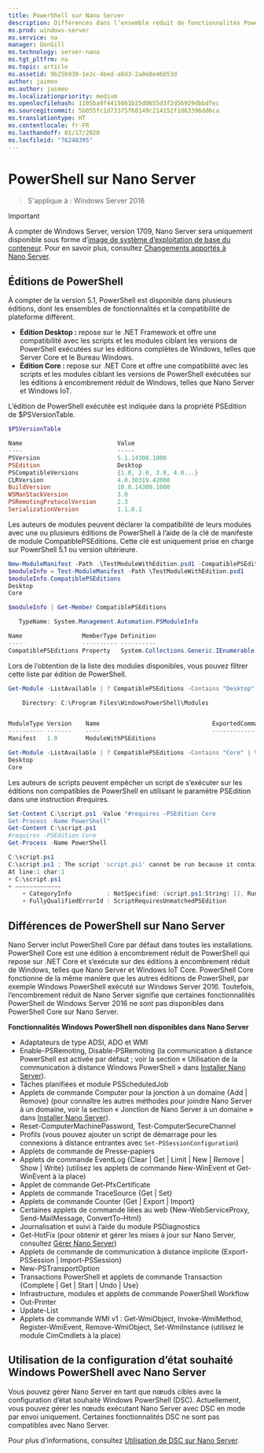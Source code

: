 ```yaml
---
title: PowerShell sur Nano Server
description: Différences dans l’ensemble réduit de fonctionnalités PowerShell sur Nano Server
ms.prod: windows-server
ms.service: na
manager: DonGill
ms.technology: server-nano
ms.tgt_pltfrm: na
ms.topic: article
ms.assetid: 9b25b939-1e2c-4bed-a8d3-2a8e8e46b53d
author: jaimeo
ms.author: jaimeo
ms.localizationpriority: medium
ms.openlocfilehash: 1105ba9f4415061b25d0655d3f2d56929dbbdfec
ms.sourcegitcommit: 5b055fc1d73375f68149c214152f1d63396dd6ca
ms.translationtype: HT
ms.contentlocale: fr-FR
ms.lasthandoff: 01/17/2020
ms.locfileid: "76248395"
---
```

# <a name="powershell-on-nano-server"></a>PowerShell sur Nano Server

> S'applique à : Windows Server 2016

> [!IMPORTANT]
> À compter de Windows Server, version 1709, Nano Server sera uniquement disponible sous forme d’[image de système d’exploitation de base du conteneur](/virtualization/windowscontainers/quick-start/using-insider-container-images#install-base-container-image). Pour en savoir plus, consultez [Changements apportés à Nano Server](nano-in-semi-annual-channel.md).

## <a name="powershell-editions"></a>Éditions de PowerShell

À compter de la version 5.1, PowerShell est disponible dans plusieurs éditions, dont les ensembles de fonctionnalités et la compatibilité de plateforme diffèrent.

- **Édition Desktop :** repose sur le .NET Framework et offre une compatibilité avec les scripts et les modules ciblant les versions de PowerShell exécutées sur les éditions complètes de Windows, telles que Server Core et le Bureau Windows.
- **Édition Core :** repose sur .NET Core et offre une compatibilité avec les scripts et les modules ciblant les versions de PowerShell exécutées sur les éditions à encombrement réduit de Windows, telles que Nano Server et Windows IoT.

L’édition de PowerShell exécutée est indiquée dans la propriété PSEdition de $PSVersionTable.
```powershell
$PSVersionTable

Name                           Value
----                           -----
PSVersion                      5.1.14300.1000
PSEdition                      Desktop
PSCompatibleVersions           {1.0, 2.0, 3.0, 4.0...}
CLRVersion                     4.0.30319.42000
BuildVersion                   10.0.14300.1000
WSManStackVersion              3.0
PSRemotingProtocolVersion      2.3
SerializationVersion           1.1.0.1
```

Les auteurs de modules peuvent déclarer la compatibilité de leurs modules avec une ou plusieurs éditions de PowerShell à l’aide de la clé de manifeste de module CompatiblePSEditions. Cette clé est uniquement prise en charge sur PowerShell 5.1 ou version ultérieure.
```powershell
New-ModuleManifest -Path .\TestModuleWithEdition.psd1 -CompatiblePSEditions Desktop,Core -PowerShellVersion 5.1
$moduleInfo = Test-ModuleManifest -Path \TestModuleWithEdition.psd1
$moduleInfo.CompatiblePSEditions
Desktop
Core

$moduleInfo | Get-Member CompatiblePSEditions

   TypeName: System.Management.Automation.PSModuleInfo

Name                 MemberType Definition
----                 ---------- ----------
CompatiblePSEditions Property   System.Collections.Generic.IEnumerable[string] CompatiblePSEditions {get;}

```
Lors de l’obtention de la liste des modules disponibles, vous pouvez filtrer cette liste par édition de PowerShell.
```powershell
Get-Module -ListAvailable | ? CompatiblePSEditions -Contains "Desktop"

    Directory: C:\Program Files\WindowsPowerShell\Modules


ModuleType Version    Name                                ExportedCommands
---------- -------    ----                                ----------------
Manifest   1.0        ModuleWithPSEditions

Get-Module -ListAvailable | ? CompatiblePSEditions -Contains "Core" | % CompatiblePSEditions
Desktop
Core

```
Les auteurs de scripts peuvent empêcher un script de s’exécuter sur les éditions non compatibles de PowerShell en utilisant le paramètre PSEdition dans une instruction #requires.
```powershell
Set-Content C:\script.ps1 -Value "#requires -PSEdition Core
Get-Process -Name PowerShell"
Get-Content C:\script.ps1
#requires -PSEdition Core
Get-Process -Name PowerShell

C:\script.ps1
C:\script.ps1 : The script 'script.ps1' cannot be run because it contained a "#requires" statement for PowerShell editions 'Core'. The edition of PowerShell that is required by the script does not match the currently running PowerShell Desktop edition.
At line:1 char:1
+ C:\script.ps1
+ ~~~~~~~~~~~~~
    + CategoryInfo          : NotSpecified: (script.ps1:String) [], RuntimeException
    + FullyQualifiedErrorId : ScriptRequiresUnmatchedPSEdition
```

## <a name="differences-in-powershell-on-nano-server"></a>Différences de PowerShell sur Nano Server
Nano Server inclut PowerShell Core par défaut dans toutes les installations. PowerShell Core est une édition à encombrement réduit de PowerShell qui repose sur .NET Core et s’exécute sur des éditions à encombrement réduit de Windows, telles que Nano Server et Windows IoT Core. PowerShell Core fonctionne de la même manière que les autres éditions de PowerShell, par exemple Windows PowerShell exécuté sur Windows Server 2016. Toutefois, l’encombrement réduit de Nano Server signifie que certaines fonctionnalités PowerShell de Windows Server 2016 ne sont pas disponibles dans PowerShell Core sur Nano Server.


**Fonctionnalités Windows PowerShell non disponibles dans Nano Server**
* Adaptateurs de type ADSI, ADO et WMI
* Enable-PSRemoting, Disable-PSRemoting (la communication à distance PowerShell est activée par défaut ; voir la section « Utilisation de la communication à distance Windows PowerShell » dans [Installer Nano Server](Getting-Started-with-Nano-Server.md)).
* Tâches planifiées et module PSScheduledJob
* Applets de commande Computer pour la jonction à un domaine {Add | Remove} (pour connaître les autres méthodes pour joindre Nano Server à un domaine, voir la section « Jonction de Nano Server à un domaine » dans [Installer Nano Server](Getting-Started-with-Nano-Server.md)).
* Reset-ComputerMachinePassword, Test-ComputerSecureChannel
* Profils (vous pouvez ajouter un script de démarrage pour les connexions à distance entrantes avec `Set-PSSessionConfiguration`)
* Applets de commande de Presse-papiers
* Applets de commande EventLog {Clear | Get | Limit | New | Remove | Show | Write} (utilisez les applets de commande New-WinEvent et Get-WinEvent à la place)
* Applet de commande Get-PfxCertificate
* Applets de commande TraceSource {Get | Set}
* Applets de commande Counter {Get | Export | Import}
* Certaines applets de commande liées au web {New-WebServiceProxy, Send-MailMessage, ConvertTo-Html}
* Journalisation et suivi à l’aide du module PSDiagnostics
* Get-HotFix (pour obtenir et gérer les mises à jour sur Nano Server, consultez [Gérer Nano Server](Manage-Nano-Server.md))
* Applets de commande de communication à distance implicite {Export-PSSession | Import-PSSession}
* New-PSTransportOption
* Transactions PowerShell et applets de commande Transaction {Complete | Get | Start | Undo | Use}
* Infrastructure, modules et applets de commande PowerShell Workflow
* Out-Printer
* Update-List
* Applets de commande WMI v1 : Get-WmiObject, Invoke-WmiMethod, Register-WmiEvent, Remove-WmiObject, Set-WmiInstance (utilisez le module CimCmdlets à la place)

## <a name="using-windows-powershell-desired-state-configuration-with-nano-server"></a>Utilisation de la configuration d’état souhaité Windows PowerShell avec Nano Server

Vous pouvez gérer Nano Server en tant que nœuds cibles avec la configuration d’état souhaité Windows PowerShell (DSC). Actuellement, vous pouvez gérer les nœuds exécutant Nano Server avec DSC en mode par envoi uniquement. Certaines fonctionnalités DSC ne sont pas compatibles avec Nano Server.

Pour plus d’informations, consultez [Utilisation de DSC sur Nano Server](https://docs.microsoft.com/powershell/scripting/dsc/getting-started/nanodsc).

